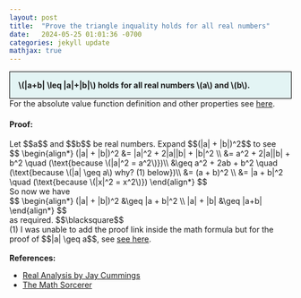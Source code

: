 ```yaml
---
layout: post
title:  "Prove the triangle inquality holds for all real numbers"
date:   2024-05-25 01:01:36 -0700
categories: jekyll update
mathjax: true
---
```

<div style="background-color: #E3F4F4; padding: 15px 15px 15px 15px; border:1px solid black;">
  <b>\(|a+b| \leq |a|+|b|\) holds for all real numbers \(a\) and \(b\).</b>
</div>
For the absolute value function definition and other properties see <a href="https://strncat.github.io/jekyll/update/2024/05/26/analysis-absolute-value-properties.html">here</a>. 
<br>
<h4><b>Proof:</b></h4>
Let $$a$$ and $$b$$ be real numbers. Expand $$(|a| + |b|)^2$$ to see
<div>
$$
\begin{align*}
(|a| + |b|)^2 &= |a|^2 + 2|a||b| + |b|^2 \\
&= a^2 + 2|a||b| + b^2 \quad (\text{because \(|a|^2 = a^2\)})\\
&\geq a^2 + 2ab + b^2 \quad (\text{because \(|a| \geq a\) why? (1) below})\\
&= (a + b)^2 \\
&= |a + b|^2 \quad (\text{because \(|x|^2 = x^2\)})
\end{align*}
$$
</div>
So now we have
<div>
$$
\begin{align*}
(|a| + |b|)^2 &\geq |a + b|^2 \\
|a| + |b| &\geq |a+b|
\end{align*}
$$
</div>
as required. $$\blacksquare$$
<br>
(1) I was unable to add the proof link inside the math formula but for the proof of $$|a| \geq a$$, see <a href="https://strncat.github.io/jekyll/update/2024/05/26/analysis-absolute-value-properties.html">see here</a>.
<br>
<br>
<!------------------------------------------------------------------------------------>
<b>References:</b>
<ul>
<li><a href="https://www.amazon.com/Real-Analysis-Long-Form-Mathematics-Textbook/dp/1724510126">Real Analysis by Jay Cummings</a></li>
<li><a href="https://www.youtube.com/watch?v=lj765RaxreE">The Math Sorcerer</a></li>
</ul>